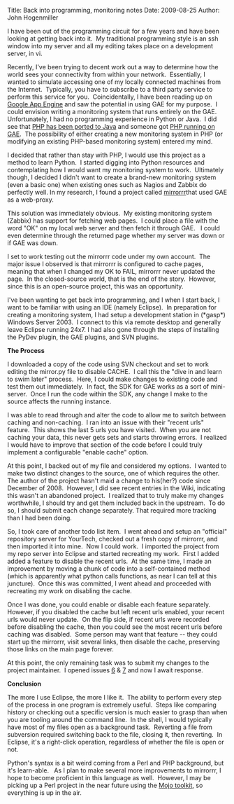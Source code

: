 Title: Back into programming, monitoring notes
Date: 2009-08-25
Author: John Hogenmiller 

I have been out of the programming circuit for a few years and have been
looking at getting back into it.  My traditional programming style is an
ssh window into my server and all my editing takes place on a
development server, in vi.  
  
Recently, I've been trying to decent work out a way to determine how the
world sees your connectivity from within your network.  Essentially, I
wanted to simulate accessing one of my locally connected machines from
the Internet.  Typically, you have to subscribe to a third party service
to perform this service for you.  Coincidentally, I have been reading up
on [Google App Engine][] and saw the potential in using GAE for my
purpose.  I could envision writing a monitoring system that runs
entirely on the GAE.  Unfortunately, I had no programming experience in
Python or Java.  I did see that [PHP has been ported to Java][] and
someone got [PHP running on GAE][].  The possibility of either creating
a new monitoring system in PHP (or modifying an existing PHP-based
monitoring system) entered my mind.  
  
I decided that rather than stay with PHP, I would use this project as a
method to learn Python.  I started digging into Python resources and
contemplating how I would want my monitoring system to work.  Ultimately
though, I decided I didn't want to create a brand-new monitoring system
(even a basic one) when existing ones such as Nagios and Zabbix do
perfectly well. In my research, I found a project called
[mirrorrr][]that used GAE as a web-proxy.    
  
This solution was immediately obvious.  My existing monitoring system
(Zabbix) has support for fetching web pages.  I could place a file with
the word "OK" on my local web server and then fetch it through GAE.   I
could even determine through the returned page whether my server was
down or if GAE was down.  
  
I set to work testing out the mirrorrr code under my own account.  The
major issue I observed is that mirrorrr is configured to cache pages,
meaning that when I changed my OK to FAIL, mirrorrr never updated the
page.  In the closed-source world, that is the end of the story. 
However, since this is an open-source project, this was an opportunity.  
  
I've been wanting to get back into programming, and I when I start back,
I want to be familiar with using an IDE (namely Eclipse).  In
preparation for creating a monitoring system, I had setup a development
station in (\*gasp\*) Windows Server 2003.  I connect to this via remote
desktop and generally leave Eclipse running 24x7. I had also gone
through the steps of installing the PyDev plugin, the GAE plugins, and
SVN plugins.  
  
**The Process**  
  
I downloaded a copy of the code using SVN checkout and set to work
editing the mirror.py file to disable CACHE.  I call this the "dive in
and learn to swim later" process.  Here, I could make changes to
existing code and test them out immediately.  In fact, the SDK for GAE
works as a sort of mini-server.  Once I run the code within the SDK, any
change I make to the source affects the running instance.    
  
I was able to read through and alter the code to allow me to switch
between caching and non-caching.  I ran into an issue with their "recent
urls" feature.  This shows the last 5 urls you have visited.  When you
are not caching your data, this never gets sets and starts throwing
errors.  I realized I would have to improve that section of the code
before I could truly implement a configurable "enable cache" option.  
  
At this point, I backed out of my file and considered my options.  I
wanted to make two distinct changes to the source, one of which requires
the other.  The author of the project hasn't maid a change to his(her?)
code since December of 2008.  However, I did see recent entries in the
Wiki, indicating this wasn't an abandoned project.  I realized that to
truly make my changes worthwhile, I should try and get them included
back in the upstream.  To do so, I should submit each change separately.
That required more tracking than I had been doing.  
  
So, I took care of another todo list item.  I went ahead and setup an
"official" repository server for YourTech, checked out a fresh copy of
mirrorrr, and then imported it into mine.  Now I could work.  I imported
the project from my repo server into Eclipse and started recreating my
work.  First I added added a feature to disable the recent urls.  At the
same time, I made an improvement by moving a chunk of code into a
self-contained method (which is apparently what python calls functions,
as near I can tell at this juncture).  Once this was committed, I went
ahead and proceeded with recreating my work on disabling the cache.   
  
Once I was done, you could enable or disable each feature separately. 
However, if you disabled the cache but left recent urls enabled, your
recent urls would never update.  On the flip side, if recent urls were
recorded before disabling the cache, then you could see the most recent
urls before caching was disabled.  Some person may want that feature --
they could start up the mirrorrr, visit several links, then disable the
cache, preserving those links on the main page forever.  
  
At this point, the only remaining task was to submit my changes to the
project maintainer.  I opened issues [6][] & [7][] and now I await
response.  
  
**Conclusion**  
  
The more I use Eclipse, the more I like it.  The ability to perform
every step of the process in one program is extremely useful.  Steps
like comparing history or checking out a specific version is much easier
to grasp than when you are tooling around the command line.  In the
shell, I would typically have most of my files open as a background
task.  Reverting a file from subversion required switching back to the
file, closing it, then reverting.  In Eclipse, it's a right-click
operation, regardless of whether the file is open or not.  
  
Python's syntax is a bit weird coming from a Perl and PHP background,
but it's learn-able.   As I plan to make several more improvements to
mirrorrr, I hope to become proficient in this language as well. 
However, I may be picking up a Perl project in the near future using the
[Mojo toolkit][], so everything is up in the air.

  [Google App Engine]: https://appengine.google.com/
  [PHP has been ported to Java]: http://www.caucho.com/resin-3.0/quercus/
  [PHP running on GAE]: http://www.webdigi.co.uk/blog/2009/run-php-on-the-google-app-engine/
  [mirrorrr]: http://code.google.com/p/mirrorrr/
  [6]: http://code.google.com/p/mirrorrr/issues/detail?id=6
  [7]: http://code.google.com/p/mirrorrr/issues/detail?id=7
  [Mojo toolkit]: http://mojolicious.org/
